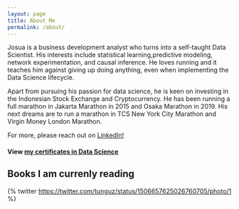 ```yaml
---
layout: page
title: About Me
permalink: /about/
---
```



Josua is a business development analyst who turns into a self-taught Data Scientist. His interests include statistical learning,predictive modeling, network experimentation, and causal inference.
He loves running and it teaches him against giving up doing anything, even when implementing the Data Science lifecycle.

Apart from pursuing his passion for data science, he is keen on investing in the Indonesian Stock Exchange and Cryptocurrency. He has been running a full marathon in Jakarta Marathon in 2015 and Osaka Marathon in 2019. His next dreams are to run a marathon in TCS New York City Marathon and Virgin Money London Marathon.

For more, please reach out on [LinkedIn!](https://www.linkedin.com/in/josuanaiborhu/)

#### View [my certificates in Data Science](https://www.coursera.org/user/af5ba3cc942b970cd9bf0a22bbf3b0d3)

## Books I am currenly reading

{% twitter https://twitter.com/tunguz/status/1506657625026760705/photo/1 %}


